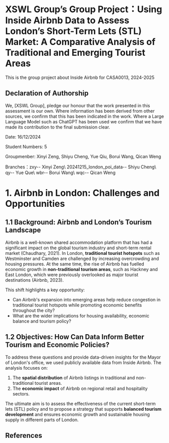 # XSWL Group’s Group Project：Using Inside Airbnb Data to Assess London’s Short-Term Lets (STL) Market: A Comparative Analysis of Traditional and Emerging Tourist Areas
This is the group project about Inside Airbnb for CASA0013, 2024-2025
## Declaration of Authorship
We, [XSWL Group], pledge our honour that the work presented in this assessment is our own. Where information has been derived from other sources, we confirm that this has been indicated in the work. Where a Large Language Model such as ChatGPT has been used we confirm that we have made its contribution to the final submission clear.

Date: 16/12/2024

Student Numbers: 5

Groupmenber: Xinyi Zeng, Shiyu Cheng, Yue Qiu, Borui Wang, Qican Weng

Branches：zxy-- Xinyi Zeng\ 20241215_london_poi_data-- Shiyu Cheng\ qy-- Yue Que\ wbr-- Borui Wang\ wqc-- Qican Weng

# 1. Airbnb in London: Challenges and Opportunities

## 1.1 Background: Airbnb and London’s Tourism Landscape

Airbnb is a well-known shared accommodation platform that has had a significant impact on the global tourism industry and short-term rental market (Chaudhary, 2021). In London, **traditional tourist hotspots** such as Westminster and Camden are challenged by increasing overcrowding and housing pressures. At the same time, the rise of Airbnb has fuelled economic growth in **non-traditional tourism areas**, such as Hackney and East London, which were previously overlooked as major tourist destinations (Airbnb, 2023).

This shift highlights a key opportunity:

- Can Airbnb's expansion into emerging areas help reduce congestion in traditional tourist hotspots while promoting economic benefits throughout the city?
- What are the wider implications for housing availability, economic balance and tourism policy?

## 1.2 Objectives: How Can Data Inform Better Tourism and Economic Policies?

To address these questions and provide data-driven insights for the Mayor of London's office, we used publicly available data from Inside Airbnb. The analysis focuses on:

1. The **spatial distribution** of Airbnb listings in traditional and non-traditional tourist areas.
2. The **economic impact** of Airbnb on regional retail and hospitality sectors.

The ultimate aim is to assess the effectiveness of the current short-term lets (STL) policy and to propose a strategy that supports **balanced tourism development** and ensures economic growth and sustainable housing supply in different parts of London.

## References
